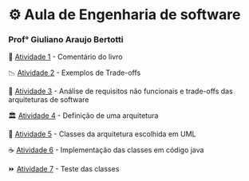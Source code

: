 # :gear: Aula de Engenharia de software	
### Prof° Giuliano Araujo Bertotti

:book: [Atividade 1](https://github.com/PalomaSoaresR/bertoti/blob/main/atividade1.md) - Comentário do livro

:chart_with_downwards_trend: [Atividade 2](https://github.com/PalomaSoaresR/bertoti/blob/main/atividade2.md) - Exemplos de Trade-offs

🔎 [Atividade 3](https://github.com/PalomaSoaresR/bertoti/blob/main/atividade3.md) - Análise de requisitos não funcionais e trade-offs das arquiteturas de software

🏛 [Atividade 4](https://github.com/PalomaSoaresR/bertoti/blob/main/atividade4.md) - Definição de uma arquitetura

📌 [Atividade 5](https://github.com/PalomaSoaresR/bertoti/blob/main/atividade5.md) - Classes da arquitetura escolhida em UML

☕️ [Atividade 6]() - Implementação das classes em código java

⏩️ [Atividade 7]() - Teste das classes

 